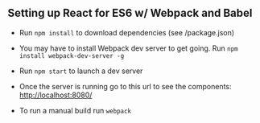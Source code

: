 ## Setting up React for ES6 w/ Webpack and Babel

- Run `npm install` to download dependencies (see /package.json)

- You may have to install Webpack dev server to get going. Run `npm install webpack-dev-server -g`

- Run `npm start` to launch a dev server

- Once the server is running go to this url to see the components: [http://localhost:8080/](http://localhost:8080/)

- To run a manual build run `webpack`
